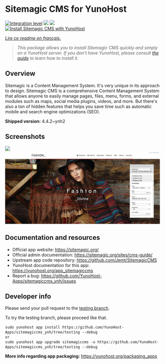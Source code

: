 <!--
N.B.: This README was automatically generated by https://github.com/YunoHost/apps/tree/master/tools/README-generator
It shall NOT be edited by hand.
-->

# Sitemagic CMS for YunoHost

[![Integration level](https://dash.yunohost.org/integration/sitemagiccms.svg)](https://dash.yunohost.org/appci/app/sitemagiccms) ![](https://ci-apps.yunohost.org/ci/badges/sitemagiccms.status.svg) ![](https://ci-apps.yunohost.org/ci/badges/sitemagiccms.maintain.svg)  
[![Install Sitemagic CMS with YunoHost](https://install-app.yunohost.org/install-with-yunohost.svg)](https://install-app.yunohost.org/?app=sitemagiccms)

*[Lire ce readme en français.](./README_fr.md)*

> *This package allows you to install Sitemagic CMS quickly and simply on a YunoHost server.
If you don't have YunoHost, please consult [the guide](https://yunohost.org/#/install) to learn how to install it.*

## Overview

Sitemagic is a Content Management System. It's very unique in its approach to design. Sitemagic CMS is a comprehensive Content Management System that allows anyone to easily manage pages, files, menu, forms, and external modules such as maps, social media plugins, videos, and more. But there's also a ton of hidden features that helps you save time such as automatic mobile and search engine optimizations (SEO).

**Shipped version:** 4.4.2~ynh2



## Screenshots

![](./doc/screenshots/.DS_Store)
![](./doc/screenshots/Designer.jpeg)

## Documentation and resources

* Official app website: https://sitemagic.org/
* Official admin documentation: https://sitemagic.org/sites/cms-guide/
* Upstream app code repository: https://github.com/Jemt/SitemagicCMS
* YunoHost documentation for this app: https://yunohost.org/app_sitemagiccms
* Report a bug: https://github.com/YunoHost-Apps/sitemagiccms_ynh/issues

## Developer info

Please send your pull request to the [testing branch](https://github.com/YunoHost-Apps/sitemagiccms_ynh/tree/testing).

To try the testing branch, please proceed like that.
```
sudo yunohost app install https://github.com/YunoHost-Apps/sitemagiccms_ynh/tree/testing --debug
or
sudo yunohost app upgrade sitemagiccms -u https://github.com/YunoHost-Apps/sitemagiccms_ynh/tree/testing --debug
```

**More info regarding app packaging:** https://yunohost.org/packaging_apps